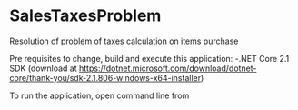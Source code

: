 # SalesTaxesProblem
Resolution of problem of taxes calculation on items purchase

Pre requisites to change, build and execute this application:
  -.NET Core 2.1 SDK (download at https://dotnet.microsoft.com/download/dotnet-core/thank-you/sdk-2.1.806-windows-x64-installer)
  
To run the application, open command line from 
